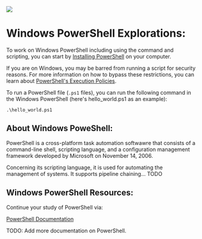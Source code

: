 <img src="https://raw.githubusercontent.com/rtoal/polyglot/master/docs/resources/powershell-logo-64.png">

# Windows PowerShell Explorations:


To work on Windows PowerShell including using the command and scripting, you can start by [Installing PowerShell](https://docs.godotengine.org/en/3.3/getting_started/editor/command_line_tutorial.html) on your computer. 

If you are on Windows, you may be barred from running a script for security reasons. For more information on how to bypass these restrictions, you can learn about [PowerShell's Execution Policies](https://learn.microsoft.com/en-us/powershell/module/microsoft.powershell.core/about/about_execution_policies?view=powershell-7.4).

To run a PowerShell file (`.ps1` files), you can run the following command in the Windows PowerShell (here's hello_world.ps1 as an example):
```
.\hello_world.ps1
```

## About Windows PoweShell:

PowerShell is a cross-platform task automation softwawre that consists of a command-line shell, scripting language, and a configuration management framework developed by Microsoft on November 14, 2006.

Concerning its scripting language, it is used for automating the management of systems. It supports pipeline chaining... TODO


## Windows PowerShell Resources:

Continue your study of PowerShell via:

[PowerShell Documentation](https://learn.microsoft.com/en-us/powershell/module/microsoft.powershell.core/about/about_operators?view=powershell-7.4)  

TODO: Add more documentation on PowerShell.